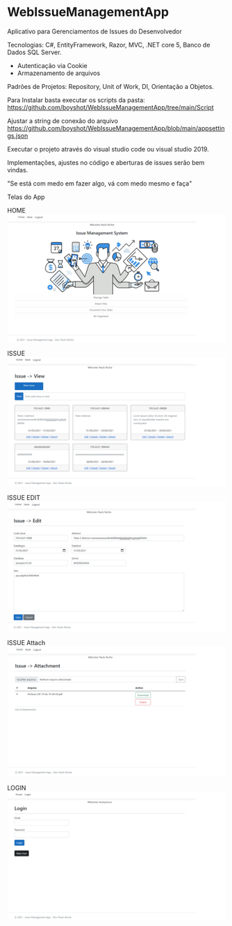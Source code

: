 # WebIssueManagementApp
Aplicativo para Gerenciamentos de Issues do Desenvolvedor

Tecnologias: C#, EntityFramework, Razor, MVC, .NET core 5, Banco de Dados SQL Server.

- Autenticação via Cookie
- Armazenamento de arquivos

Padrões de Projetos: Repository, Unit of Work, DI, Orientação a Objetos.

Para Instalar basta executar os scripts da pasta: 
https://github.com/boyshot/WebIssueManagementApp/tree/main/Script

Ajustar a string de conexão do arquivo https://github.com/boyshot/WebIssueManagementApp/blob/main/appsettings.json

Executar o projeto através do visual studio code ou visual studio 2019.

Implementações, ajustes no código e aberturas de issues serão bem vindas.

"Se está com medo em fazer algo, vá com medo mesmo e faça"

Telas do App

HOME
![Home](https://github.com/boyshot/WebIssueManagementApp/blob/main/Imagens%20Projeto/Tela001Home.png)

ISSUE
![Issue](https://github.com/boyshot/WebIssueManagementApp/blob/main/Imagens%20Projeto/Tela001Issue.png)

ISSUE EDIT
![Issue -> Edit](https://github.com/boyshot/WebIssueManagementApp/blob/main/Imagens%20Projeto/Tela001IssueEdit.png)

ISSUE Attach
![Issue -> Attach](https://github.com/boyshot/WebIssueManagementApp/blob/main/Imagens%20Projeto/Tela001IssueAttach.png)

LOGIN
![Login](https://github.com/boyshot/WebIssueManagementApp/blob/main/Imagens%20Projeto/Tela001Login.png)
